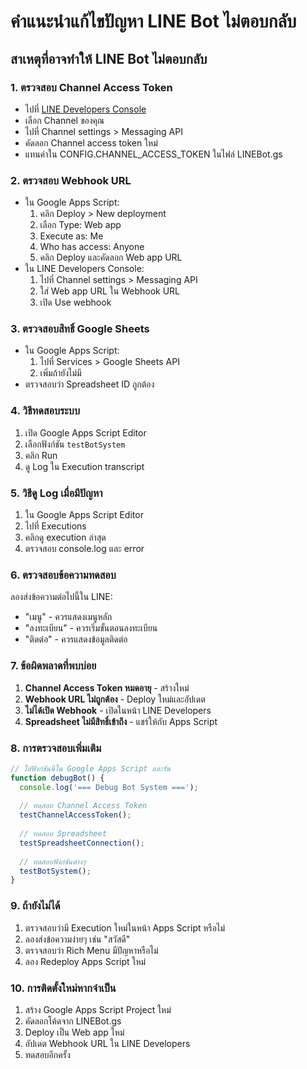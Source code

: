 # คำแนะนำแก้ไขปัญหา LINE Bot ไม่ตอบกลับ

## สาเหตุที่อาจทำให้ LINE Bot ไม่ตอบกลับ

### 1. ตรวจสอบ Channel Access Token
- ไปที่ [LINE Developers Console](https://developers.line.biz/)
- เลือก Channel ของคุณ
- ไปที่ Channel settings > Messaging API
- คัดลอก Channel access token ใหม่
- แทนค่าใน CONFIG.CHANNEL_ACCESS_TOKEN ในไฟล์ LINEBot.gs

### 2. ตรวจสอบ Webhook URL
- ใน Google Apps Script:
  1. คลิก Deploy > New deployment
  2. เลือก Type: Web app
  3. Execute as: Me
  4. Who has access: Anyone
  5. คลิก Deploy และคัดลอก Web app URL
- ใน LINE Developers Console:
  1. ไปที่ Channel settings > Messaging API
  2. ใส่ Web app URL ใน Webhook URL
  3. เปิด Use webhook

### 3. ตรวจสอบสิทธิ์ Google Sheets
- ใน Google Apps Script:
  1. ไปที่ Services > Google Sheets API
  2. เพิ่มถ้ายังไม่มี
- ตรวจสอบว่า Spreadsheet ID ถูกต้อง

### 4. วิธีทดสอบระบบ
1. เปิด Google Apps Script Editor
2. เลือกฟังก์ชัน `testBotSystem`
3. คลิก Run
4. ดู Log ใน Execution transcript

### 5. วิธีดู Log เมื่อมีปัญหา
1. ใน Google Apps Script Editor
2. ไปที่ Executions
3. คลิกดู execution ล่าสุด
4. ตรวจสอบ console.log และ error

### 6. ตรวจสอบข้อความทดสอบ
ลองส่งข้อความต่อไปนี้ใน LINE:
- "เมนู" - ควรแสดงเมนูหลัก
- "ลงทะเบียน" - ควรเริ่มขั้นตอนลงทะเบียน
- "ติดต่อ" - ควรแสดงข้อมูลติดต่อ

### 7. ข้อผิดพลาดที่พบบ่อย
1. **Channel Access Token หมดอายุ** - สร้างใหม่
2. **Webhook URL ไม่ถูกต้อง** - Deploy ใหม่และอัปเดต
3. **ไม่ได้เปิด Webhook** - เปิดในหน้า LINE Developers
4. **Spreadsheet ไม่มีสิทธิ์เข้าถึง** - แชร์ให้กับ Apps Script

### 8. การตรวจสอบเพิ่มเติม
```javascript
// ใส่ฟังก์ชันนี้ใน Google Apps Script และรัน
function debugBot() {
  console.log('=== Debug Bot System ===');
  
  // ทดสอบ Channel Access Token
  testChannelAccessToken();
  
  // ทดสอบ Spreadsheet
  testSpreadsheetConnection();
  
  // ทดสอบฟังก์ชันต่างๆ
  testBotSystem();
}
```

### 9. ถ้ายังไม่ได้
1. ตรวจสอบว่ามี Execution ใหม่ในหน้า Apps Script หรือไม่
2. ลองส่งข้อความง่ายๆ เช่น "สวัสดี"
3. ตรวจสอบว่า Rich Menu มีปัญหาหรือไม่
4. ลอง Redeploy Apps Script ใหม่

### 10. การติดตั้งใหม่หากจำเป็น
1. สร้าง Google Apps Script Project ใหม่
2. คัดลอกโค้ดจาก LINEBot.gs
3. Deploy เป็น Web app ใหม่
4. อัปเดต Webhook URL ใน LINE Developers
5. ทดสอบอีกครั้ง
